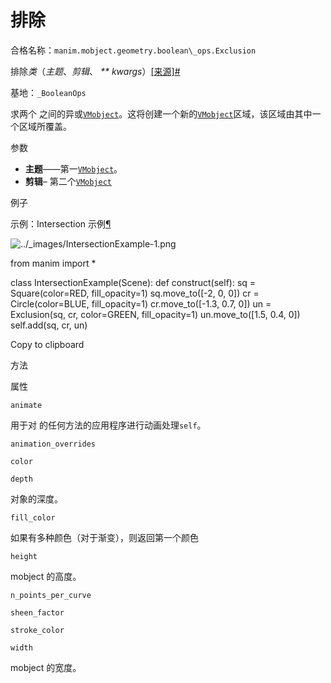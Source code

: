 # 排除

合格名称：`manim.mobject.geometry.boolean\_ops.Exclusion`

排除*类*（_主题_、_剪辑_、 _\*\* kwargs_）[\[来源\]](../_modules/manim/mobject/geometry/boolean_ops.html#Exclusion)[#](#manim.mobject.geometry.boolean_ops.Exclusion "此定义的固定链接")

基地：`_BooleanOps`

求两个 之间的异或[`VMobject`](manim.mobject.types.vectorized_mobject.VMobject.html#manim.mobject.types.vectorized_mobject.VMobject "manim.mobject.types.vectorized_mobject.VMobject")。这将创建一个新的[`VMobject`](manim.mobject.types.vectorized_mobject.VMobject.html#manim.mobject.types.vectorized_mobject.VMobject "manim.mobject.types.vectorized_mobject.VMobject")区域，该区域由其中一个区域所覆盖。

参数

- **主题**——第一[`VMobject`](manim.mobject.types.vectorized_mobject.VMobject.html#manim.mobject.types.vectorized_mobject.VMobject "manim.mobject.types.vectorized_mobject.VMobject")。
- **剪辑**– 第二个[`VMobject`](manim.mobject.types.vectorized_mobject.VMobject.html#manim.mobject.types.vectorized_mobject.VMobject "manim.mobject.types.vectorized_mobject.VMobject")

例子

示例：Intersection 示例[¶](#intersectionexample)

![../_images/IntersectionExample-1.png](../_images/IntersectionExample-1.png)

from manim import \*

class IntersectionExample(Scene):
def construct(self):
sq = Square(color=RED, fill_opacity=1)
sq.move_to(\[-2, 0, 0\])
cr = Circle(color=BLUE, fill_opacity=1)
cr.move_to(\[-1.3, 0.7, 0\])
un = Exclusion(sq, cr, color=GREEN, fill_opacity=1)
un.move_to(\[1.5, 0.4, 0\])
self.add(sq, cr, un)

Copy to clipboard

方法

属性

`animate`

用于对 的任何方法的应用程序进行动画处理`self`。

`animation_overrides`

`color`

`depth`

对象的深度。

`fill_color`

如果有多种颜色（对于渐变），则返回第一个颜色

`height`

mobject 的高度。

`n_points_per_curve`

`sheen_factor`

`stroke_color`

`width`

mobject 的宽度。

